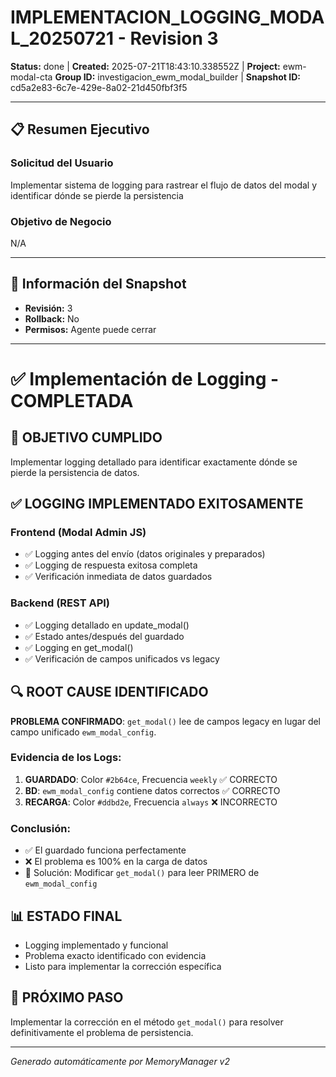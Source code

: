 # IMPLEMENTACION_LOGGING_MODAL_20250721 - Revision 3

**Status:** done | **Created:** 2025-07-21T18:43:10.338552Z | **Project:** ewm-modal-cta
**Group ID:** investigacion_ewm_modal_builder | **Snapshot ID:** cd5a2e83-6c7e-429e-8a02-21d450fbf3f5

---

## 📋 Resumen Ejecutivo
### Solicitud del Usuario
Implementar sistema de logging para rastrear el flujo de datos del modal y identificar dónde se pierde la persistencia

### Objetivo de Negocio
N/A

---

## 🔧 Información del Snapshot
- **Revisión:** 3
- **Rollback:** No
- **Permisos:** Agente puede cerrar

---

# ✅ Implementación de Logging - COMPLETADA

## 🎯 OBJETIVO CUMPLIDO
Implementar logging detallado para identificar exactamente dónde se pierde la persistencia de datos.

## ✅ LOGGING IMPLEMENTADO EXITOSAMENTE

### Frontend (Modal Admin JS)
- ✅ Logging antes del envío (datos originales y preparados)
- ✅ Logging de respuesta exitosa completa
- ✅ Verificación inmediata de datos guardados

### Backend (REST API)
- ✅ Logging detallado en update_modal()
- ✅ Estado antes/después del guardado
- ✅ Logging en get_modal()
- ✅ Verificación de campos unificados vs legacy

## 🔍 ROOT CAUSE IDENTIFICADO

**PROBLEMA CONFIRMADO**: `get_modal()` lee de campos legacy en lugar del campo unificado `ewm_modal_config`.

### Evidencia de los Logs:
1. **GUARDADO**: Color `#2b64ce`, Frecuencia `weekly` ✅ CORRECTO
2. **BD**: `ewm_modal_config` contiene datos correctos ✅ CORRECTO  
3. **RECARGA**: Color `#ddbd2e`, Frecuencia `always` ❌ INCORRECTO

### Conclusión:
- ✅ El guardado funciona perfectamente
- ❌ El problema es 100% en la carga de datos
- 🎯 Solución: Modificar `get_modal()` para leer PRIMERO de `ewm_modal_config`

## 📊 ESTADO FINAL
- Logging implementado y funcional
- Problema exacto identificado con evidencia
- Listo para implementar la corrección específica

## 🎯 PRÓXIMO PASO
Implementar la corrección en el método `get_modal()` para resolver definitivamente el problema de persistencia.

---

*Generado automáticamente por MemoryManager v2*
